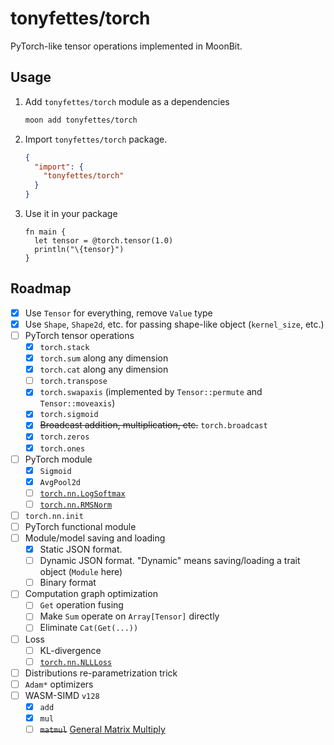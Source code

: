 # tonyfettes/torch

PyTorch-like tensor operations implemented in MoonBit.

## Usage

1. Add `tonyfettes/torch` module as a dependencies

   ```bash
   moon add tonyfettes/torch
   ```

2. Import `tonyfettes/torch` package.

   ```json
   {
     "import": {
       "tonyfettes/torch"
     }
   }
   ```

3. Use it in your package

   ```moonbit
   fn main {
     let tensor = @torch.tensor(1.0)
     println("\{tensor}")
   }
   ```

## Roadmap

- [x] Use `Tensor` for everything, remove `Value` type
- [x] Use `Shape`, `Shape2d`, etc. for passing shape-like object (`kernel_size`, etc.)
- [ ] PyTorch tensor operations
  - [x] `torch.stack`
  - [x] `torch.sum` along any dimension
  - [x] `torch.cat` along any dimension
  - [ ] `torch.transpose`
  - [x] `torch.swapaxis` (implemented by `Tensor::permute` and `Tensor::moveaxis`)
  - [x] `torch.sigmoid`
  - [x] ~~Broadcast addition, multiplication, etc.~~ `torch.broadcast`
  - [x] `torch.zeros`
  - [x] `torch.ones`
- [ ] PyTorch module
  - [x] `Sigmoid`
  - [x] `AvgPool2d`
  - [ ] [`torch.nn.LogSoftmax`](https://pytorch.org/docs/stable/generated/torch.nn.LogSoftmax.html)
  - [ ] [`torch.nn.RMSNorm`](https://pytorch.org/docs/stable/generated/torch.nn.modules.normalization.RMSNorm.html)
- [ ] `torch.nn.init`
- [ ] PyTorch functional module
- [ ] Module/model saving and loading
  - [x] Static JSON format.
  - [ ] Dynamic JSON format. "Dynamic" means saving/loading a trait object (`Module` here)
  - [ ] Binary format
- [ ] Computation graph optimization
  - [ ] `Get` operation fusing
  - [ ] Make `Sum` operate on `Array[Tensor]` directly
  - [ ] Eliminate `Cat(Get(...))`
- [ ] Loss
  - [ ] KL-divergence
  - [ ] [`torch.nn.NLLLoss`](https://pytorch.org/docs/stable/generated/torch.nn.NLLLoss.html)
- [ ] Distributions re-parametrization trick
- [ ] `Adam*` optimizers
- [ ] WASM-SIMD `v128`
  - [x] `add`
  - [x] `mul`
  - [ ] ~~`matmul`~~ [General Matrix Multiply](https://en.wikipedia.org/wiki/Basic_Linear_Algebra_Subprograms#Level_3)
